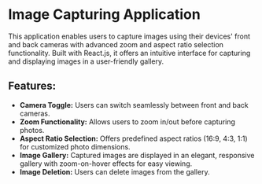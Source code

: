 # Image Capturing Application

This application enables users to capture images using their devices' front and back cameras with advanced zoom and aspect ratio selection functionality. Built with React.js, it offers an intuitive interface for capturing and displaying images in a user-friendly gallery.

## Features:
- **Camera Toggle:** Users can switch seamlessly between front and back cameras.
- **Zoom Functionality:** Allows users to zoom in/out before capturing photos.
- **Aspect Ratio Selection:** Offers predefined aspect ratios (16:9, 4:3, 1:1) for customized photo dimensions.
- **Image Gallery:** Captured images are displayed in an elegant, responsive gallery with zoom-on-hover effects for easy viewing.
- **Image Deletion:** Users can delete images from the gallery.



